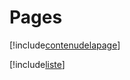# Pages

[!include[contenudelapage](pages.contenudelapage.autogen.md)]

[!include[liste](pages.liste.autogen.md)]











